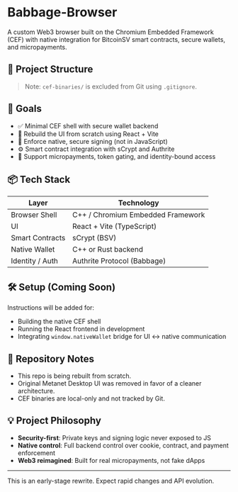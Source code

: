 # Babbage-Browser

A custom Web3 browser built on the Chromium Embedded Framework (CEF) with native integration for BitcoinSV smart contracts, secure wallets, and micropayments.

## 🔧 Project Structure


> Note: `cef-binaries/` is excluded from Git using `.gitignore`.

## 🚀 Goals

- ✅ Minimal CEF shell with secure wallet backend
- 🧱 Rebuild the UI from scratch using React + Vite
- 🔐 Enforce native, secure signing (not in JavaScript)
- ⚙️ Smart contract integration with sCrypt and Authrite
- 🎯 Support micropayments, token gating, and identity-bound access

## 📦 Tech Stack

| Layer | Technology |
|-------|------------|
| Browser Shell | C++ / Chromium Embedded Framework |
| UI | React + Vite (TypeScript) |
| Smart Contracts | sCrypt (BSV) |
| Native Wallet | C++ or Rust backend |
| Identity / Auth | Authrite Protocol (Babbage) |

## 🛠️ Setup (Coming Soon)

Instructions will be added for:

- Building the native CEF shell
- Running the React frontend in development
- Integrating `window.nativeWallet` bridge for UI ↔ native communication

## 📁 Repository Notes

- This repo is being rebuilt from scratch.
- Original Metanet Desktop UI was removed in favor of a cleaner architecture.
- CEF binaries are local-only and not tracked by Git.

## 💡 Project Philosophy

- **Security-first**: Private keys and signing logic never exposed to JS
- **Native control**: Full backend control over cookie, contract, and payment enforcement
- **Web3 reimagined**: Built for real micropayments, not fake dApps

---

This is an early-stage rewrite. Expect rapid changes and API evolution.
